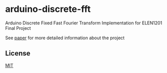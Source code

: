 # arduino-discrete-fft
Arduino Discrete Fixed Fast Fourier Transform Implementation for ELEN1201 Final Project

See [paper](/arduino-ffft.pdf) for more detailed information about the project

## License
[MIT](https://lucasschuermann.com/license.txt)
